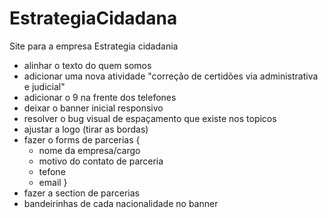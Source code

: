 # EstrategiaCidadana
Site para a empresa Estrategia cidadania 

- alinhar o texto do quem somos 
- adicionar uma nova atividade "correção de certidões via administrativa e judicial"
- adicionar o 9 na frente dos telefones 
- deixar o banner inicial responsivo 
- resolver o bug visual de espaçamento que existe nos topicos 
- ajustar a logo (tirar as bordas)
- fazer o forms de parcerias {
    - nome da empresa/cargo
    - motivo do contato de parceria
    - tefone
    - email
}
- fazer a section de parcerias 
- bandeirinhas de cada nacionalidade no banner 